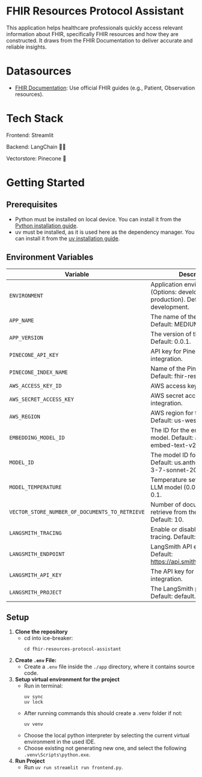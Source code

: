 # FHIR Resources Protocol Assistant

This application helps healthcare professionals quickly access relevant information about FHIR, specifically FHIR
resources and how they are constructed. It draws from the FHIR Documentation to deliver accurate and reliable insights.

# Datasources

- [FHIR Documentation](https://www.hl7.org/fhir/): Use official FHIR guides (e.g., Patient, Observation resources).

# Tech Stack

Frontend: Streamlit

Backend: LangChain 🦜🔗

Vectorstore: Pinecone 🌲

# Getting Started

## Prerequisites

- Python must be installed on local device. You can install it from
  the [Python installation guide](https://www.python.org/downloads/).
- uv must be installed, as it is used here as the dependency manager. You can install it from
  the [uv installation guide](https://docs.astral.sh/uv/getting-started/installation/).

## Environment Variables

| Variable                                       | Description                                                                                |
|------------------------------------------------|--------------------------------------------------------------------------------------------|
| `ENVIRONMENT`                                  | Application environment (Options: development, staging, production). Default: development. |
| `APP_NAME`                                     | The name of the application. Default: MEDIUM_ANALYZER.                                     |
| `APP_VERSION`                                  | The version of the application. Default: 0.0.1.                                            |
| `PINECONE_API_KEY`                             | API key for Pinecone integration.                                                          |
| `PINECONE_INDEX_NAME`                          | Name of the Pinecone index. Default: fhir-resources-index.                                 |
| `AWS_ACCESS_KEY_ID`                            | AWS access key for integration.                                                            |
| `AWS_SECRET_ACCESS_KEY`                        | AWS secret access key for integration.                                                     |
| `AWS_REGION`                                   | AWS region for the service. Default: us-west-2.                                            |
| `EMBEDDING_MODEL_ID`                           | The ID for the embedding model. Default: amazon.titan-embed-text-v2:0.                     |
| `MODEL_ID`                                     | The model ID for the LLM. Default: us.anthropic.claude-3-7-sonnet-20250219-v1:0.           |
| `MODEL_TEMPERATURE`                            | Temperature setting for the LLM model (0.0 - 1.0). Default: 0.1.                           |
| `VECTOR_STORE_NUMBER_OF_DOCUMENTS_TO_RETRIEVE` | Number of documents to retrieve from the vector store. Default: 10.                        |
| `LANGSMITH_TRACING`                            | Enable or disable LangSmith tracing. Default: True.                                        |
| `LANGSMITH_ENDPOINT`                           | LangSmith API endpoint. Default: https://api.smith.langchain.com.                          |
| `LANGSMITH_API_KEY`                            | The API key for LangSmith integration.                                                     |
| `LANGSMITH_PROJECT`                            | The LangSmith project name. Default: default.                                              |

## Setup

1. **Clone the repository**
    - cd into ice-breaker:
      ``` 
      cd fhir-resources-protocol-assistant
2. **Create `.env` File:**
    - Create a `.env` file inside the `./app` directory, where it contains source code.
3. **Setup virtual environment for the project**
    - Run in terminal:
      ``` 
      uv sync
      uv lock
    - After running commands this should create a .venv folder if not:
      ``` 
      uv venv
    - Choose the local python interpreter by selecting the current virtual environment in the used IDE.
    - Choose existing not generating new one, and select the following `.venv\Scripts\python.exe`.
4. **Run Project**
    - Run `uv run streamlit run frontend.py`.
